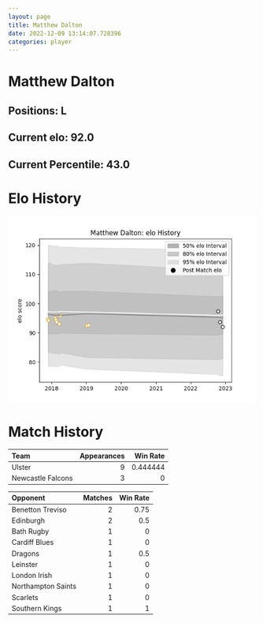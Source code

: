 ```yaml
---  
layout: page  
title: Matthew Dalton  
date: 2022-12-09 13:14:07.728396  
categories: player  
---
```

# Matthew Dalton

## Positions: L

## Current elo: 92.0

## Current Percentile: 43.0

# Elo History


![elo history](history_MatthewDalton.png)
# Match History


| Team              |   Appearances |   Win Rate |
|:------------------|--------------:|-----------:|
| Ulster            |             9 |   0.444444 |
| Newcastle Falcons |             3 |   0        |

| Opponent           |   Matches |   Win Rate |
|:-------------------|----------:|-----------:|
| Benetton Treviso   |         2 |       0.75 |
| Edinburgh          |         2 |       0.5  |
| Bath Rugby         |         1 |       0    |
| Cardiff Blues      |         1 |       0    |
| Dragons            |         1 |       0.5  |
| Leinster           |         1 |       0    |
| London Irish       |         1 |       0    |
| Northampton Saints |         1 |       0    |
| Scarlets           |         1 |       0    |
| Southern Kings     |         1 |       1    |